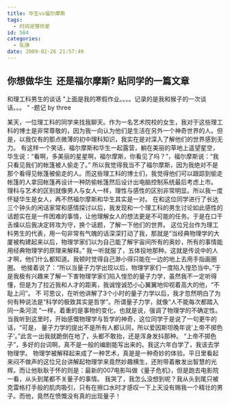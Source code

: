 ```yaml
---
title: 华生vs福尔摩斯
tags:
  - 时间足够你爱
id: 584
categories:
  - 乱弹
date: 2009-02-26 21:57:49
---
```


你想做华生&nbsp; 还是福尔摩斯?
贴同学的一篇文章
---
和理工科男生的谈话
"上面是我的寒假作业。。。。记录的是我和猴子的一次谈话。。。 " -题记
by three

某天，一位理工科的同学来找我聊天。作为一名艺术院校的女生，我对于这些理工科的博士是非常尊敬的，因为我一向认为他们是生活在另外一个神奇世界的人。但是，以我仅有的那点微薄的初中理科知识，我实在是对深入了解他们的世界感到无力。
有这样一个笑话，福尔摩斯和华生一起露营，躺在美丽的草地上遥望星空，华生说：&ldquo;看啊，多美丽的星星啊，福尔摩斯，你看见了吗？&rdquo;，福尔摩斯说：&ldquo;我只看见我们的帐篷被人偷走了。&rdquo;
所以我觉得我当不了福尔摩斯，因为我绝对不是那个看得见帐篷被偷走的人。而这些理工科的博士们，我觉得他们可以跟踪到偷走帐篷的人拿回帐篷再设计一种防偷帐篷然后设计出电脑控制系统最后考虑上市。
理科与艺术的区别就像男人与女人一样，理性与感性的区别非常明显。所以我一度怀疑华生是女人，再不然福尔摩斯和华生其实是一对。
在和这位同学进行了长达三个钟头的闲话家常和感情探讨以后，我发现和一个理工科的男生讨论如此感性的话题实在是一件困难的事情，让他理解女人的想法更是不可能的任务。于是在口干舌燥以后我决定转攻为守，换个话题，了解一下他们的世界。
这位兄台作为理工科男生的代表，用一句非常有气魄的话深深打动了我，那就是&ldquo;当经典物理学的大厦被构建起来以后，物理学家们以为自己能了解宇宙间所有的奥妙，所有的事情能用经典物理学的原理来解释。&rdquo;
我一听就服了，五体投地那种。这就是传说中的人才啊，他们什么都知道。我顿时觉得自己渺小得只能在一边的地上去用手指画圈圈。
他接着说了：&ldquo;所以当量子力学出现以后，物理学家们一度陷入惶恐当中。&rdquo;于是我极有兴趣来了解一下害物理学家们陷入惶恐的量子力学，虽然我不一定听得懂，但是为了拉近我和人才的距离，我诚惶诚恐小心翼翼地仰视着高大的他，&ldquo;不耻上问&rdquo;。
不
可思议，在听他讲解了3个小时的量子力学以后，我才忽然明白了为何有种说法是&ldquo;科学的极致其实是哲学&rdquo;。所谓量子力学，就像&ldquo;人不能每次都踏入同一条河流
&rdquo;一样，着重的是事物的变化，也就是说，强调了物理学的不确定性。当我听到这里时，开始感慨物理学与哲学的神奇，这位同学于是说了一句更牛的话，&ldquo;可是，
量子力学的提出不是所有人都认同，所以爱因斯坦晚年说&lsquo;上帝不掷色子&rsquo;。&rdquo;此言一出我就跪倒在地了，头都不敢抬，还是浑身发抖那种。
&ldquo;上帝不掷色子&rdquo;，多好的台词啊，真不是一般的编剧能写出来的。我这六年白学了，我该去学物理学。
物理学被解释起来成了一种艺术，真是是一种奇妙的体验。平日里看起来闷不做声的这位兄台讲解起物理学来竟然妙趣横生，还附带着散发出智慧的光辉。而让他耿耿于怀的则是：最新的007电影叫做《量子危机》，但是跑去电影院一看，从头到尾都不关量子的事情。
我哭了，我怎么没想到呢？我从头到尾只被克雷格打手般的肌肉吸引，只有在擦口水时才感叹一下上天没有赐我一个精壮的男子。而他，竟然在愤慨没有真的出现量子！